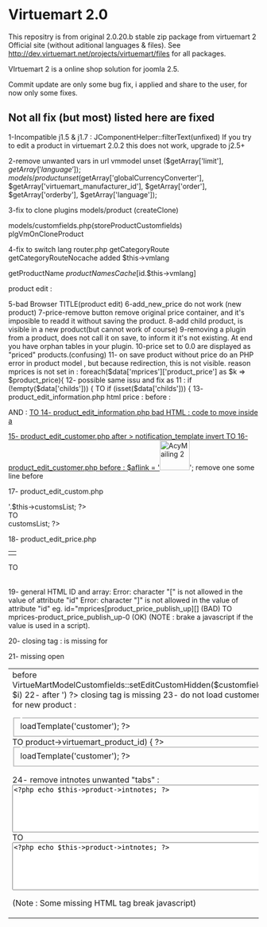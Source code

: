 Virtuemart 2.0
=============
This repositry is from original 2.0.20.b stable zip package from virtuemart 2 Official site (without aditional languages & files).
See http://dev.virtuemart.net/projects/virtuemart/files for all packages.

VIrtuemart 2 is a online shop solution for joomla 2.5.

Commit update are only some bug fix, i applied and share to the user, for now only some fixes.

Not all fix (but most) listed here are fixed
-------------
1-Incompatible j1.5 & j1.7 :
JComponentHelper::filterText(unfixed)
If you try to edit a product in virtuemart 2.0.2 this does not work, upgrade to j2.5+

2-remove unwanted vars in url
vmmodel
  		unset ($getArray['limit'], $getArray['language']);
models/product
		unset ($getArray['globalCurrencyConverter'], $getArray['virtuemart_manufacturer_id'], $getArray['order'], $getArray['orderby'], $getArray['language']);

3-fix to clone plugins
models/product (createClone)

models/customfields.php(storeProductCustomfields)
plgVmOnCloneProduct


4-fix to switch lang
router.php
getCategoryRoute
getCategoryRouteNocache
added $this->vmlang

getProductName
$productNamesCache[$id.$this->vmlang]

product edit :

5-bad Browser TITLE(product edit)
6-add_new_price do not work (new product)
7-price-remove button remove original price container, and it's imposible to readd it without saving the product.
8-add child product, is visible in a new product(but cannot work of course)
9-removing a plugin from a product, does not call it on save,  to inform it it's not existing. At end you have orphan tables in your plugin.
10-price set to 0.0 are displayed as "priced" products.(confusing)
11- on save product without price do an PHP error in product model , but because redirection, this is not visible.
reason mprices is not set in : foreach($data['mprices']['product_price'] as $k => $product_price){
12- possible same issu and fix as 11 : if (!empty($data['childs'])) {  TO  if (isset($data['childs'])) {
13- product_edit_information.php html price :
		<td valign="top">
			<!-- Product pricing -->
	before :
<table>
	<tr>
AND :
	<a href="#" id="add_new_price" ">  TO <a href="#" id="add_new_price">
14- product_edit_information.php
	<input type="hidden" value="<?php echo $this->product->ordering ?>" name="ordering">
bad HTML : code to move inside a  <td></td>

15- product_edit_customer.php 
 after > notification_template
					</div>
				</label>
invert TO
					</label>
				</div>
16- product_edit_customer.php 
before :
			$aflink = '<a target="_blank" href="http://www.acyba.com/acymailing.html?partner_id=19513"><img title="AcyMailing 2" height=60 src="http://www.acyba.com/images/banners/acymailing_450-109.png"/></a>';
remove one </div> some line before

17- product_edit_custom.php 
				<div><?php echo  '<div class="inline">'.$this->customsList; ?></div>
	TO
				<div class="inline"><?php echo  $this->customsList; ?></div>
				
18- product_edit_price.php 
	<table class="adminform" class="productPriceTable">
TO 
	<table class="adminform productPriceTable">
19- general HTML ID and array:
Error: character "[" is not allowed in the value of attribute "id"
Error: character "]" is not allowed in the value of attribute "id"
eg.
id="mprices[product_price_publish_up][] (BAD)
TO mprices-product_price_publish_up-0 (OK)
(NOTE : brake a javascript if the value is used in a script).

20- closing tag : </div> is missing for <div class="mailing">

21- missing open <td> before
	VirtueMartModelCustomfields::setEditCustomHidden($customfield, $i)
22- after
 					<?php echo JText::_('					<?php echo JText::_('COM_VIRTUEMART_PRODUCT_FORM_PARENT') ?>') ?>
	closing tag </div> is missing
23- do not load customer for new product :
<fieldset>
	<legend><?php echo JText::_('COM_VIRTUEMART_PRODUCT_SHOPPERS'); ?></legend>
		<?php echo $this->loadTemplate('customer'); ?>
</fieldset>
TO
<?php if ($this->product->virtuemart_product_id) { ?>
	<fieldset>
		<legend><?php echo JText::_('COM_VIRTUEMART_PRODUCT_SHOPPERS'); ?></legend>
			<?php echo $this->loadTemplate('customer'); ?>
	</fieldset>
<?php } ?>

24- remove intnotes unwanted "tabs" :
				<textarea style="width: 100%;" class="inputbox" name="intnotes" id="intnotes" cols="35" rows="6">
					<?php echo $this->product->intnotes; ?></textarea>
	TO
				<textarea style="width: 100%;" class="inputbox" name="intnotes" id="intnotes" cols="35" rows="6"><?php echo $this->product->intnotes; ?></textarea>
				
(Note : Some missing HTML tag break javascript)
